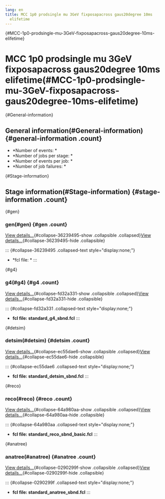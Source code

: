 ```yaml
---
lang: en
title: MCC 1p0 prodsingle mu 3GeV fixposapacross gaus20degree 10ms
  elifetime
---
```


{#MCC-1p0-prodsingle-mu-3GeV-fixposapacross-gaus20degree-10ms-elifetime}

MCC 1p0 prodsingle mu 3GeV fixposapacross gaus20degree 10ms elifetime(#MCC-1p0-prodsingle-mu-3GeV-fixposapacross-gaus20degree-10ms-elifetime)
==============================================================================================================================================================

{#General-information}

General information(#General-information) {#general-information .count}
----------------------------------------------------------

-   \*Number of events: \*
-   \*Number of jobs per stage: \*
-   \*Number of events per job: \*
-   \*Number of job failures: \*

{#Stage-information}

Stage information(#Stage-information) {#stage-information .count}
------------------------------------------------------

{#gen}

### gen(#gen) {#gen .count}

[View details\...](#){#collapse-36239495-show .collapsible
.collapsed}[View details\...](#){#collapse-36239495-hide .collapsible}

::: {#collapse-36239495 .collapsed-text style="display:none;"}
-   \*fcl file: \*
:::

{#g4}

### g4(#g4) {#g4 .count}

[View details\...](#){#collapse-fd32a331-show .collapsible
.collapsed}[View details\...](#){#collapse-fd32a331-hide .collapsible}

::: {#collapse-fd32a331 .collapsed-text style="display:none;"}
-   **fcl file: standard\_g4\_sbnd.fcl**
:::

{#detsim}

### detsim(#detsim) {#detsim .count}

[View details\...](#){#collapse-ec55dae6-show .collapsible
.collapsed}[View details\...](#){#collapse-ec55dae6-hide .collapsible}

::: {#collapse-ec55dae6 .collapsed-text style="display:none;"}
-   **fcl file: standard\_detsim\_sbnd.fcl**
:::

{#reco}

### reco(#reco) {#reco .count}

[View details\...](#){#collapse-64a980aa-show .collapsible
.collapsed}[View details\...](#){#collapse-64a980aa-hide .collapsible}

::: {#collapse-64a980aa .collapsed-text style="display:none;"}
-   **fcl file: standard\_reco\_sbnd\_basic.fcl**
:::

{#anatree}

### anatree(#anatree) {#anatree .count}

[View details\...](#){#collapse-0290299f-show .collapsible
.collapsed}[View details\...](#){#collapse-0290299f-hide .collapsible}

::: {#collapse-0290299f .collapsed-text style="display:none;"}
-   **fcl file: standard\_anatree\_sbnd.fcl**
:::

